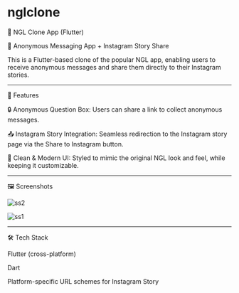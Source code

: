 # nglclone

📱 NGL Clone App (Flutter)

🔗 Anonymous Messaging App + Instagram Story Share

This is a Flutter-based clone of the popular NGL app, enabling users to receive anonymous messages and share them directly to their Instagram stories.

---------------------------------------------

🚀 Features

🔒 Anonymous Question Box:
  Users can share a link to collect anonymous messages.

📤 Instagram Story Integration:
Seamless redirection to the Instagram story page via the Share to Instagram button.

📱 Clean & Modern UI:
Styled to mimic the original NGL look and feel, while keeping it customizable.

-------------------------------------------------

🖼️ Screenshots

![ss2](https://github.com/user-attachments/assets/58c37c1f-91b0-45af-bd91-dd50b97eb97f)


![ss1](https://github.com/user-attachments/assets/c171417b-bc70-4d40-acad-16966581faf1)


-------------------------------------------------------

🛠️ Tech Stack

Flutter (cross-platform)

Dart

Platform-specific URL schemes for Instagram Story
